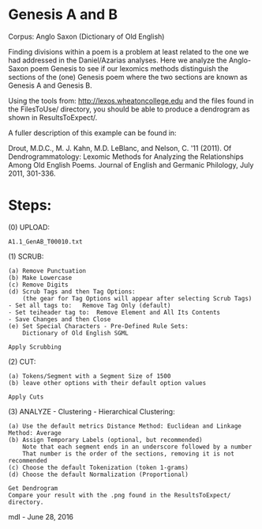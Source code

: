 # Genesis A and B

Corpus:  Anglo Saxon (Dictionary of Old English)

Finding divisions within a poem is a problem at
least related to the one we had addressed in the Daniel/Azarias analyses.
Here we analyze the Anglo-Saxon poem Genesis to see
if our lexomics methods distinguish the sections of the (one) Genesis poem
where the two sections are known as Genesis A and Genesis B.

Using the tools from:   http://lexos.wheatoncollege.edu
and the files found in the FilesToUse/ directory, you should
be able to produce a dendrogram as shown in ResultsToExpect/.

A fuller description of this example can be found in:

Drout, M.D.C., M. J. Kahn, M.D. LeBlanc, and Nelson, C. '11 (2011). 
Of Dendrogrammatology: Lexomic Methods for Analyzing the Relationships 
Among Old English Poems. Journal of English and Germanic Philology, 
July 2011, 301-336.


Steps:
=====================================================================
(0) UPLOAD:

    A1.1_GenAB_T00010.txt

(1) SCRUB:

    (a) Remove Punctuation
    (b) Make Lowercase
    (c) Remove Digits
    (d) Scrub Tags and then Tag Options:
        (the gear for Tag Options will appear after selecting Scrub Tags)
    - Set all tags to:   Remove Tag Only (default)
    - Set teiheader tag to:  Remove Element and All Its Contents
    - Save Changes and then Close
    (e) Set Special Characters - Pre-Defined Rule Sets:
        Dictionary of Old English SGML

    Apply Scrubbing
(2) CUT:

    (a) Tokens/Segment with a Segment Size of 1500
    (b) leave other options with their default option values

    Apply Cuts
(3) ANALYZE - Clustering - Hierarchical Clustering:

    (a) Use the default metrics Distance Method: Euclidean and Linkage Method: Average
    (b) Assign Temporary Labels (optional, but recommended)
        Note that each segment ends in an underscore followed by a number
        That number is the order of the sections, removing it is not recommended
    (c) Choose the default Tokenization (token 1-grams)
    (d) Choose the default Normalization (Proportional)
    
    Get Dendrogram
    Compare your result with the .png found in the ResultsToExpect/ directory.


mdl - June 28, 2016


